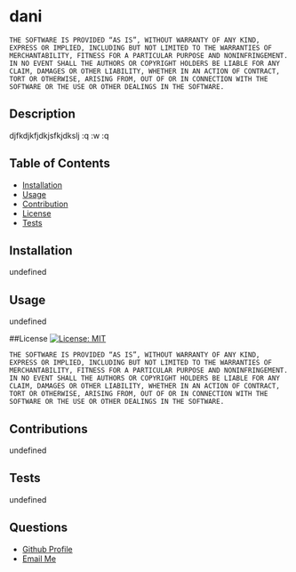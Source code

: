 # dani
  
    THE SOFTWARE IS PROVIDED “AS IS”, WITHOUT WARRANTY OF ANY KIND, EXPRESS OR IMPLIED, INCLUDING BUT NOT LIMITED TO THE WARRANTIES OF MERCHANTABILITY, FITNESS FOR A PARTICULAR PURPOSE AND NONINFRINGEMENT. IN NO EVENT SHALL THE AUTHORS OR COPYRIGHT HOLDERS BE LIABLE FOR ANY CLAIM, DAMAGES OR OTHER LIABILITY, WHETHER IN AN ACTION OF CONTRACT, TORT OR OTHERWISE, ARISING FROM, OUT OF OR IN CONNECTION WITH THE SOFTWARE OR THE USE OR OTHER DEALINGS IN THE SOFTWARE.
  

## Description

djfkdjkfjdkjsfkjdkslj
:q
:w
:q



## Table of Contents
- [Installation](#installation)
- [Usage](#usage)
- [Contribution](#contribution)
- [License](#license)
- [Tests](#tests)


## Installation
undefined

## Usage
undefined

##License
[![License: MIT](https://img.shields.io/badge/License-MIT-yellow.svg)](https://opensource.org/licenses/MIT)
    
    THE SOFTWARE IS PROVIDED “AS IS”, WITHOUT WARRANTY OF ANY KIND, EXPRESS OR IMPLIED, INCLUDING BUT NOT LIMITED TO THE WARRANTIES OF MERCHANTABILITY, FITNESS FOR A PARTICULAR PURPOSE AND NONINFRINGEMENT. IN NO EVENT SHALL THE AUTHORS OR COPYRIGHT HOLDERS BE LIABLE FOR ANY CLAIM, DAMAGES OR OTHER LIABILITY, WHETHER IN AN ACTION OF CONTRACT, TORT OR OTHERWISE, ARISING FROM, OUT OF OR IN CONNECTION WITH THE SOFTWARE OR THE USE OR OTHER DEALINGS IN THE SOFTWARE.
  


## Contributions

undefined

## Tests

undefined

## Questions
<ul>
  <li> <a href="https://github.com/dsternthal">Github Profile</a> </li>
  <li> <a href="mailto:dstrnthl97@gmail.com">Email Me</a> </li>
</ul>
